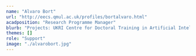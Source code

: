 ```yaml
---
name: "Alvaro Bort"
url: "http://eecs.qmul.ac.uk/profiles/bortalvaro.html"
acadposition: "Research Programme Manager"
blurb: "Projects: UKRI Centre for Doctoral Training in Artificial Intelligence and Music, New Frontiers in Music Information Processing (MIP-Frontiers)"
themes: []
role: "Support"
image: "./alvarobort.jpg"
---
```

